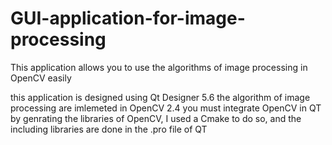# GUI-application-for-image-processing
This application allows you to use the algorithms of image processing in OpenCV easily

this application is designed using Qt Designer 5.6
the algorithm of image processing are imlemeted in OpenCV 2.4
you must integrate OpenCV in QT by genrating the libraries of OpenCV, I used a Cmake to do so, and the including libraries are done in the .pro file of QT

